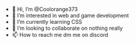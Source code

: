 - 👋 Hi, I’m @Coolorange373
- 👀 I’m interested in web and game development
- 🌱 I’m currently learning CSS
- 💞️ I’m looking to collaborate on nothing really
- 📫 How to reach me dm me on discord

<!---
Coolorange373/Coolorange373 is a ✨ special ✨ repository because its `README.md` (this file) appears on your GitHub profile.
You can click the Preview link to take a look at your changes.
--->
